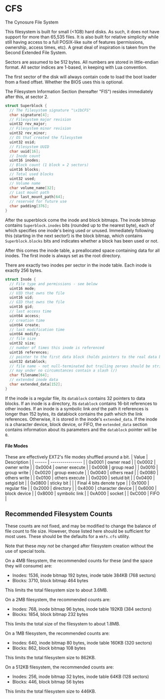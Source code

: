 # CFS

The Cynosure File System

This filesystem is built for small (<1GB) hard disks.  As such, it does not have support for more than 65,535 files.  It is also built for relative simplicity while still having access to a full POSIX-like suite of features (permissions, ownership, access times, etc).  A great deal of inspiration is taken from the Second Extended File System.

Sectors are assumed to be 512 bytes.  All numbers are stored in little-endian format.  All sector indices are 1-based, in keeping with Lua convention.

The first sector of the disk will always contain code to load the boot loader from a fixed offset.  Whether the BIOS uses this is optional.

The Filesystem Information Section (hereafter "FIS") resides immediately after this, at sector 2.

```c
struct Superblock {
  // The filesystem signature "\x1bCFS"
  char signature[4];
  // Filesystem major revision
  uint32 rev_major;
  // Filesystem minor revision
  uint32 rev_minor;
  // OS that created the filesystem
  uint32 osid;
  // Filesystem UUID
  char uuid[16];
  // Inode count
  uint16 inodes;
  // Block count (1 block = 2 sectors)
  uint16 blocks;
  // Total used blocks
  uint32 used;
  // Volume name
  char volume_name[32];
  // Last mount path
  char last_mount_path[64];
  // reserved for future use
  char padding[376];
}
```
After the superblock come the inode and block bitmaps.  The inode bitmap contains `Superblock.inodes` bits (rounded up to the nearest byte), each of which specifies one inode's being used or unused.  Immediately following this (starting in the next sector!) is the block bitmap, which contains `Superblock.blocks` bits and indicates whether a block has been used or not.

After this comes the inode table, a preallocated space containing data for all inodes.  The first inode is always set as the root directory.

There are exactly two inodes per sector in the inode table.  Each inode is exactly 256 bytes.
```c
struct Inode {
  // File type and permissions - see below
  uint16 mode;
  // UID that owns the file
  uint16 uid;
  // GID that owns the file
  uint16 gid;
  // last access time
  uint64 access;
  // creation time
  uint64 create;
  // last modification time
  uint64 modify;
  // file size
  uint32 size;
  // number of times this inode is referenced
  uint16 references;
  // pointer to the first data block (holds pointers to the real data blocks)
  uint32 datablock;
  // file name - not null-terminated but trailing zeroes should be stripped
  // may under no circumstances contain a slash (/)
  char filename[64];
  // extended inode data
  char extended_data[152];
}
```

If the inode is a regular file, its `datablock` contains 32 pointers to data blocks.  If an inode is a directory, its `datablock` contains 16-bit references to other inodes.  If an inode is a symbolic link *and* the path it references is longer than 152 bytes, its datablock contains the path which the link references.  Otherwise, it is stored in the inode's `extended_data`.  If the inode is a character device, block device, or FIFO, the `extended_data` section contains information about its parameters and the `datablock` pointer will be `0`.

#### File Modes
These are effectively EXT2's file modes shuffled around a bit.
| Value  | Description      |
| ------ | ---------------- |
| 0x0001 | owner read       |
| 0x0002 | owner write      |
| 0x0004 | owner execute    |
| 0x0008 | group read       |
| 0x0010 | group write      |
| 0x0020 | group execute    |
| 0x0040 | others read      |
| 0x0080 | others write     |
| 0x0100 | others execute   |
| 0x0200 | setuid bit       |
| 0x0400 | setgid bit       |
| 0x0800 | sticky bit       |
| | Final 4 bits denote type |
| 0x1000 | regular file     |
| 0x2000 | directory        |
| 0x4000 | character device |
| 0x6000 | block device     |
| 0x8000 | symbolic link    |
| 0xA000 | socket           |
| 0xC000 | FIFO             |

## Recommended Filesystem Counts
These counts are not fixed, and may be modified to change the balance of file count to file size.  However, those listed here should be sufficient for most uses.  These should be the defaults for a `mkfs.cfs` utility.

Note that these *may not* be changed after filesystem creation without the use of special tools.

On a 4MB filesystem, the recommended counts for these (and the space they will consume) are:
  - Inodes: 1536, inode bitmap 192 bytes, inode table 384KB (768 sectors)
  - Blocks: 3710, block bitmap 464 bytes

This limits the total filesystem size to about 3.6MB.

On a 2MB filesystem, the recommended counts are:
  - Inodes: 768, inode bitmap 96 bytes, inode table 192KB (384 sectors)
  - Blocks: 1854, block bitmap 232 bytes

This limits the total size of the filesystem to about 1.8MB.

On a 1MB filesystem, the recommended counts are:
  - Inodes: 640, inode bitmap 80 bytes, inode table 160KB (320 sectors)
  - Blocks: 862, block bitmap 108 bytes

This limits the total filesystem size to 862KB.

On a 512KB filesystem, the recommended counts are:
  - Inodes: 256, inode bitmap 32 bytes, inode table 64KB (128 sectors)
  - Blocks: 446, block bitmap 56 bytes

This limits the total filesystem size to 446KB.


